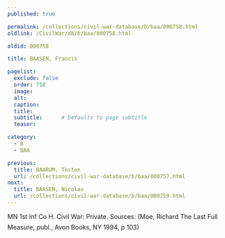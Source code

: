 ```yaml
---
published: true

permalink: /collections/civil-war-database/b/baa/000758.html
oldlink: /CivilWar/db/b/baa/000758.html

oldid: 000758

title: BAASEN, Francis

pagelist:
  exclude: false
  order: 758
  image: 
  alt:
  caption:
  title:
  subtitle:      # Defaults to page subtitle
  teaser:

category: 
  - B 
  - BAA

previous:
  title: BAARUM, Tosten
  url: /collections/civil-war-database/b/baa/000757.html  
next:
  title: BAASEN, Nicolas
  url: /collections/civil-war-database/b/baa/000759.html   
---
```

MN 1st Inf Co H. Civil War: Private. Sources: (Moe, Richard &#147;The Last Full Measure&#148;, publ., Avon Books, NY 1994, p 103)
